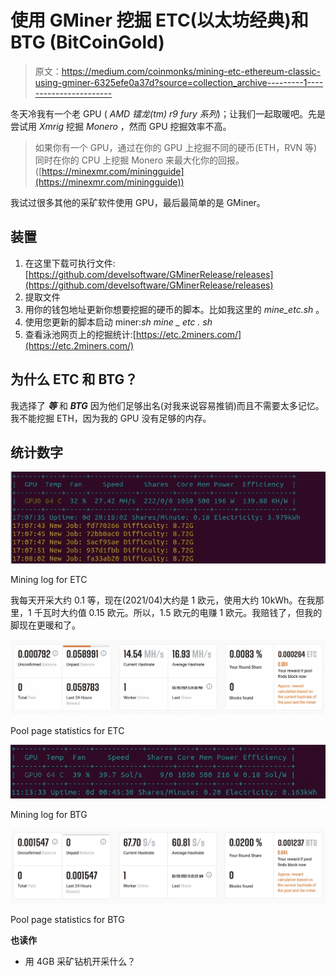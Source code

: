 # 使用 GMiner 挖掘 ETC(以太坊经典)和 BTG (BitCoinGold)

> 原文：<https://medium.com/coinmonks/mining-etc-ethereum-classic-using-gminer-6325efe0a37d?source=collection_archive---------1----------------------->

冬天冷我有一个老 GPU ( *AMD 镭龙(tm) r9 fury 系列*)；让我们一起取暖吧。先是尝试用 *Xmrig* 挖掘 *Monero* ，然而 GPU 挖掘效率不高。

> 如果你有一个 GPU，通过在你的 GPU 上挖掘不同的硬币(ETH，RVN 等)同时在你的 CPU 上挖掘 Monero 来最大化你的回报。([https://minexmr.com/miningguide](https://minexmr.com/miningguide))

我试过很多其他的采矿软件使用 GPU，最后最简单的是 GMiner。

## 装置

1.  在这里下载可执行文件:[https://github.com/develsoftware/GMinerRelease/releases](https://github.com/develsoftware/GMinerRelease/releases)
2.  提取文件
3.  用你的钱包地址更新你想要挖掘的硬币的脚本。比如我这里的 *mine_etc.sh* 。
4.  使用您更新的脚本启动 miner:*sh mine _ etc . sh*
5.  查看泳池网页上的挖掘统计:[https://etc.2miners.com/](https://etc.2miners.com/)

## 为什么 ETC 和 BTG？

我选择了 ***等*** 和 ***BTG*** 因为他们足够出名(对我来说容易推销)而且不需要太多记忆。我不能挖掘 ETH，因为我的 GPU 没有足够的内存。

## 统计数字

![](img/cec38e458ff1d9dfefc0551da1f6b7c8.png)

Mining log for ETC

我每天开采大约 0.1 等，现在(2021/04)大约是 1 欧元，使用大约 10kWh。在我那里，1 千瓦时大约值 0.15 欧元。所以，1.5 欧元的电赚 1 欧元。我赔钱了，但我的脚现在更暖和了。

![](img/dff0fed9480c8690ba524225a744460d.png)

Pool page statistics for ETC

![](img/2d9fbeacc7bc7506f1bcf2ee685480a7.png)

Mining log for BTG

![](img/d06d2e13ffedaf00e3554383c927f734.png)

Pool page statistics for BTG

**也读作**

*   用 4GB 采矿钻机开采什么？